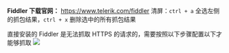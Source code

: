**Fiddler 下载官网：** https://www.telerik.com/fiddler
清屏：`ctrl + a` 全选左侧的抓包结果，`ctrl + x` 删除选中的所有抓包结果


直接安装的 Fiddler 是无法抓取 HTTPS 的请求的，需要按照以下步骤配置以下才能够抓取
![](https://img-blog.csdnimg.cn/img_convert/f0f6d9d59564ca4785e1302998a9d06c.gif)